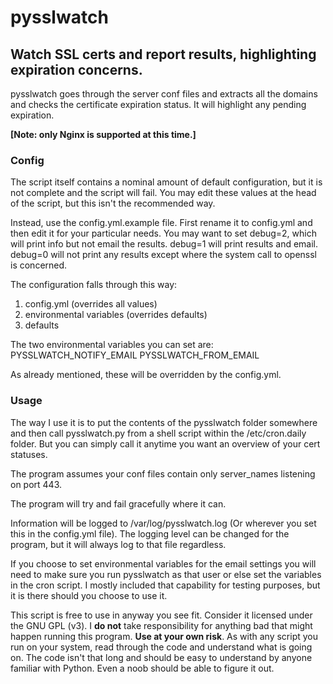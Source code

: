 # pysslwatch

## Watch SSL certs and report results, highlighting expiration concerns.

pysslwatch goes through the server conf files and extracts all the domains
and checks the certificate expiration status. It will highlight any
pending expiration.

**[Note: only Nginx is supported at this time.]**

### Config
The script itself contains a nominal amount of default configuration, but it is
not complete and the script will fail. You may edit these values at the head of 
the script, but this isn't the recommended way.

Instead, use the config.yml.example file. First rename it to config.yml and then
edit it for your particular needs. You may want to set debug=2, which will print
info but not email the results. debug=1 will print results and email. debug=0 will
not print any results except where the system call to openssl is concerned. 

The configuration falls through this way:
1. config.yml (overrides all values)
2. environmental variables (overrides defaults)
3. defaults 

The two environmental variables you can set are:
PYSSLWATCH_NOTIFY_EMAIL
PYSSLWATCH_FROM_EMAIL

As already mentioned, these will be overridden by the config.yml.

### Usage
The way I use it is to put the contents of the pysslwatch folder somewhere and then
call pysslwatch.py from a shell script within the /etc/cron.daily folder.  But you
can simply call it anytime you want an overview of your cert statuses.

The program assumes your conf files contain only server_names listening on port 443.

The program will try and fail gracefully where it can.

Information will be logged to /var/log/pysslwatch.log (Or wherever you set this in
the config.yml file). The logging level can be changed for the program, but it will 
always log to that file regardless. 

If you choose to set environmental variables for the email settings you will need to make
sure you run pysslwatch as that user or else set the variables in the cron script. I mostly
included that capability for testing purposes, but it is there should you choose to use it.



This script is free to use in anyway you see fit. Consider it licensed under the GNU GPL (v3).
I **do not** take responsibility for anything bad that might happen running this program.
**Use at your own risk**.  As with any script you run on your system, read through the code
and understand what is going on. The code isn't that long and should be easy to understand
by anyone familiar with Python. Even a noob should be able to figure it out.

